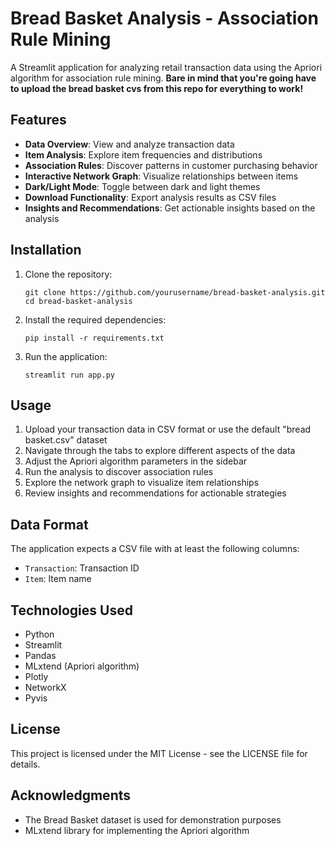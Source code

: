 # Bread Basket Analysis - Association Rule Mining

A Streamlit application for analyzing retail transaction data using the Apriori algorithm for association rule mining. **Bare in mind that you're going have to upload the bread basket cvs from this repo for everything to work!**

## Features

- **Data Overview**: View and analyze transaction data
- **Item Analysis**: Explore item frequencies and distributions
- **Association Rules**: Discover patterns in customer purchasing behavior
- **Interactive Network Graph**: Visualize relationships between items
- **Dark/Light Mode**: Toggle between dark and light themes
- **Download Functionality**: Export analysis results as CSV files
- **Insights and Recommendations**: Get actionable insights based on the analysis

## Installation

1. Clone the repository:
   ```
   git clone https://github.com/yourusername/bread-basket-analysis.git
   cd bread-basket-analysis
   ```

2. Install the required dependencies:
   ```
   pip install -r requirements.txt
   ```

3. Run the application:
   ```
   streamlit run app.py
   ```

## Usage

1. Upload your transaction data in CSV format or use the default "bread basket.csv" dataset
2. Navigate through the tabs to explore different aspects of the data
3. Adjust the Apriori algorithm parameters in the sidebar
4. Run the analysis to discover association rules
5. Explore the network graph to visualize item relationships
6. Review insights and recommendations for actionable strategies

## Data Format

The application expects a CSV file with at least the following columns:
- `Transaction`: Transaction ID
- `Item`: Item name

## Technologies Used

- Python
- Streamlit
- Pandas
- MLxtend (Apriori algorithm)
- Plotly
- NetworkX
- Pyvis

## License

This project is licensed under the MIT License - see the LICENSE file for details.

## Acknowledgments

- The Bread Basket dataset is used for demonstration purposes
- MLxtend library for implementing the Apriori algorithm 
